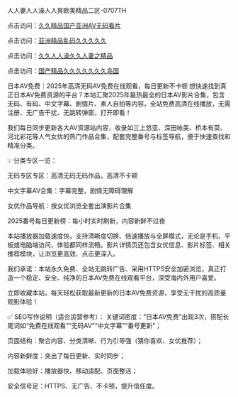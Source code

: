 人人妻人人澡人人爽欧美精品二区-0707TH

点击访问：<a href="https://rtj-3zo.pages.dev/">久久精品国产亚洲AV无码看片</a>

点击访问：<a href="https://vassv.pages.dev/">亚洲精品乱码久久久久久</a>

点击访问：<a href="https://gda-c7m.pages.dev/">久久人人澡久久人妻之精品</a>

点击访问：<a href="https://vassv.pages.dev/">国产精品久久久久久久久岛国</a>



日本AV免费｜2025年高清无码AV免费在线观看，每日更新不卡顿
想快速找到真正日本AV免费资源的平台？本站汇聚2025年最热最全的日本AV影片合集，包含无码、有码、中文字幕、剧情片、素人自拍等内容，全站免费高清在线播放，无需注册、无广告干扰、无跳转弹窗，打开即看！

我们每日同步更新各大AV资源站内容，收录如三上悠亚、深田咏美、桥本有菜、河北彩花等人气女优的热门作品合集，配套完整番号与标签导航，便于快速查找和精准分类。

💡 分类专区一览：

无码专区专区：高清无码无码作品，高清不卡顿

中文字幕AV合集：字幕完整，剧情无障碍理解

女优作品导航：按女优浏览全套出演影片合集

2025番号每日更新榜：每小时实时刷新，内容新鲜不过夜

本站播放器加载速度快，支持清晰度切换、倍速播放与全屏模式，无论是手机、平板或电脑端访问，体验都同样流畅。影片详情页还包含女优信息、影片标签、相关推荐模块，让浏览更高效、点击更深入。

我们承诺：本站永久免费、全站无跳转广告、采用HTTPS安全加密浏览，真正打造一个稳定、安全、纯净的日本AV免费在线观看平台，深受海内外用户喜爱。

立即收藏本站，每天轻松获取最新更新的日本AV免费资源，享受无干扰的高质量观影体验！

✅ SEO写作说明（适合运营参考）：
关键词密度：“日本AV免费”出现3次，搭配长尾词如“免费在线观看”“无码AV”“中文字幕”“番号更新”；

页面结构：聚合内容、分类清晰、行为引导强（猜你喜欢、女优推荐）；

内容新鲜度：突出了每日更新、实时同步；

加载体验好：播放器快、移动适配、页面整洁；

安全信号足：HTTPS、无广告、不卡顿，提升信任度。







<span style="display:none;">[Canonical link]( https://github.com/lh4691654/63257 ）</span>
